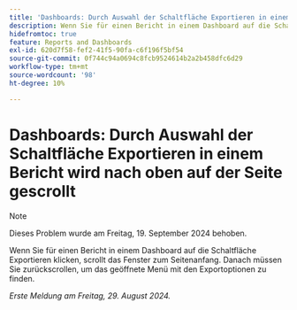```yaml
---
title: 'Dashboards: Durch Auswahl der Schaltfläche Exportieren in einem Bericht wird nach oben auf der Seite gescrollt'
description: Wenn Sie für einen Bericht in einem Dashboard auf die Schaltfläche Exportieren klicken, scrollt das Fenster zum Seitenanfang. Danach müssen Sie zurückscrollen, um das geöffnete Menü mit den Exportoptionen zu finden.
hidefromtoc: true
feature: Reports and Dashboards
exl-id: 620d7f58-fef2-41f5-90fa-c6f196f5bf54
source-git-commit: 0f744c94a0694c8fcb9524614b2a2b458dfc6d29
workflow-type: tm+mt
source-wordcount: '98'
ht-degree: 10%

---
```


# Dashboards: Durch Auswahl der Schaltfläche Exportieren in einem Bericht wird nach oben auf der Seite gescrollt

>[!NOTE]
>
>Dieses Problem wurde am Freitag, 19. September 2024 behoben.

Wenn Sie für einen Bericht in einem Dashboard auf die Schaltfläche Exportieren klicken, scrollt das Fenster zum Seitenanfang. Danach müssen Sie zurückscrollen, um das geöffnete Menü mit den Exportoptionen zu finden.

_Erste Meldung am Freitag, 29. August 2024._
